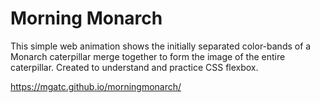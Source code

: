 # Morning Monarch

This simple web animation shows the initially separated color-bands of a Monarch caterpillar merge together to form the image of the entire caterpillar.  Created to understand and practice CSS flexbox.

https://mgatc.github.io/morningmonarch/
